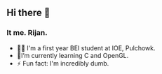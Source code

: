 ## Hi there 👋
### It me. Rijan.

- 👨‍💻 I'm a first year BEI student at IOE, Pulchowk.<br>
- 🌱I’m currently learning C and OpenGL.
- ⚡ Fun fact: I'm incredibly dumb.
